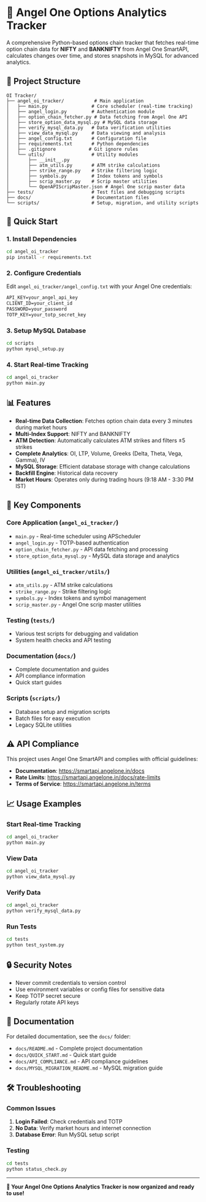 # 🚀 Angel One Options Analytics Tracker

A comprehensive Python-based options chain tracker that fetches real-time option chain data for **NIFTY** and **BANKNIFTY** from Angel One SmartAPI, calculates changes over time, and stores snapshots in MySQL for advanced analytics.

## 📁 Project Structure

```
OI Tracker/
├── angel_oi_tracker/           # Main application
│   ├── main.py                # Core scheduler (real-time tracking)
│   ├── angel_login.py         # Authentication module
│   ├── option_chain_fetcher.py # Data fetching from Angel One API
│   ├── store_option_data_mysql.py # MySQL data storage
│   ├── verify_mysql_data.py   # Data verification utilities
│   ├── view_data_mysql.py     # Data viewing and analysis
│   ├── angel_config.txt       # Configuration file
│   ├── requirements.txt       # Python dependencies
│   ├── .gitignore            # Git ignore rules
│   └── utils/                 # Utility modules
│       ├── __init__.py
│       ├── atm_utils.py       # ATM strike calculations
│       ├── strike_range.py    # Strike filtering logic
│       ├── symbols.py         # Index tokens and symbols
│       ├── scrip_master.py    # Scrip master utilities
│       └── OpenAPIScripMaster.json # Angel One scrip master data
├── tests/                     # Test files and debugging scripts
├── docs/                      # Documentation files
└── scripts/                   # Setup, migration, and utility scripts
```

## 🚀 Quick Start

### 1. Install Dependencies
```bash
cd angel_oi_tracker
pip install -r requirements.txt
```

### 2. Configure Credentials
Edit `angel_oi_tracker/angel_config.txt` with your Angel One credentials:
```txt
API_KEY=your_angel_api_key
CLIENT_ID=your_client_id
PASSWORD=your_password
TOTP_KEY=your_totp_secret_key
```

### 3. Setup MySQL Database
```bash
cd scripts
python mysql_setup.py
```

### 4. Start Real-time Tracking
```bash
cd angel_oi_tracker
python main.py
```

## 📊 Features

- **Real-time Data Collection**: Fetches option chain data every 3 minutes during market hours
- **Multi-Index Support**: NIFTY and BANKNIFTY
- **ATM Detection**: Automatically calculates ATM strikes and filters ±5 strikes
- **Complete Analytics**: OI, LTP, Volume, Greeks (Delta, Theta, Vega, Gamma), IV
- **MySQL Storage**: Efficient database storage with change calculations
- **Backfill Engine**: Historical data recovery
- **Market Hours**: Operates only during trading hours (9:18 AM - 3:30 PM IST)

## 🔧 Key Components

### Core Application (`angel_oi_tracker/`)
- `main.py` - Real-time scheduler using APScheduler
- `angel_login.py` - TOTP-based authentication
- `option_chain_fetcher.py` - API data fetching and processing
- `store_option_data_mysql.py` - MySQL data storage and analytics

### Utilities (`angel_oi_tracker/utils/`)
- `atm_utils.py` - ATM strike calculations
- `strike_range.py` - Strike filtering logic
- `symbols.py` - Index tokens and symbol management
- `scrip_master.py` - Angel One scrip master utilities

### Testing (`tests/`)
- Various test scripts for debugging and validation
- System health checks and API testing

### Documentation (`docs/`)
- Complete documentation and guides
- API compliance information
- Quick start guides

### Scripts (`scripts/`)
- Database setup and migration scripts
- Batch files for easy execution
- Legacy SQLite utilities

## ⚠️ API Compliance

This project uses Angel One SmartAPI and complies with official guidelines:
- **Documentation**: https://smartapi.angelone.in/docs
- **Rate Limits**: https://smartapi.angelone.in/docs/rate-limits
- **Terms of Service**: https://smartapi.angelone.in/terms

## 📈 Usage Examples

### Start Real-time Tracking
```bash
cd angel_oi_tracker
python main.py
```

### View Data
```bash
cd angel_oi_tracker
python view_data_mysql.py
```

### Verify Data
```bash
cd angel_oi_tracker
python verify_mysql_data.py
```

### Run Tests
```bash
cd tests
python test_system.py
```

## 🔒 Security Notes

- Never commit credentials to version control
- Use environment variables or config files for sensitive data
- Keep TOTP secret secure
- Regularly rotate API keys

## 📖 Documentation

For detailed documentation, see the `docs/` folder:
- `docs/README.md` - Complete project documentation
- `docs/QUICK_START.md` - Quick start guide
- `docs/API_COMPLIANCE.md` - API compliance guidelines
- `docs/MYSQL_MIGRATION_README.md` - MySQL migration guide

## 🛠️ Troubleshooting

### Common Issues
1. **Login Failed**: Check credentials and TOTP
2. **No Data**: Verify market hours and internet connection
3. **Database Error**: Run MySQL setup script

### Testing
```bash
cd tests
python status_check.py
```

---

**🎉 Your Angel One Options Analytics Tracker is now organized and ready to use!** 